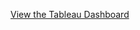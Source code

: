 

[View the Tableau Dashboard](https://public.tableau.com/views/Book1_17396864916990/HighPagesAcceptanceRateInfluences?:language=en-US&publish=yes&:sid=&:redirect=auth&:display_count=n&:origin=viz_share_link)
